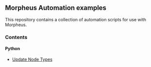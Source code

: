## Morpheus Automation examples

This repository contains a collection of automation scripts for use with Morpheus.

### Contents

#### Python

- [Update Node Types](/python/update_node_types)
